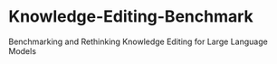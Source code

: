 # Knowledge-Editing-Benchmark
Benchmarking and Rethinking Knowledge Editing for Large Language Models
